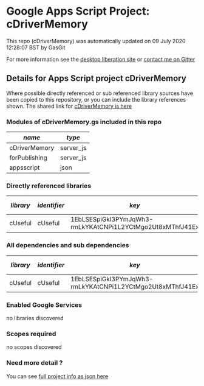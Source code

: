 # Google Apps Script Project: cDriverMemory
This repo (cDriverMemory) was automatically updated on 09 July 2020 12:28:07 BST by GasGit

For more information see the [desktop liberation site](https://ramblings.mcpher.com/drive-sdk-and-github/getting-your-apps-scripts-to-github/ "desktop liberation") or [contact me on Gitter](https://gitter.im/desktopliberation/community "Bruce McPherson - GDE")
## Details for Apps Script project cDriverMemory
Where possible directly referenced or sub referenced library sources have been copied to this repository, or you can include the library references shown. 
The shared link for [cDriverMemory is here](https://script.google.com/d/101pVFakzEfvHquUFOmZafAzfBAGSotgH56IqVcGmWNBu7J0sweklqyCB/edit?usp=sharing "open in the GAS IDE")

### Modules of cDriverMemory.gs included in this repo
*name*|*type*
--- | --- 
cDriverMemory| server_js
forPublishing| server_js
appsscript| json
### Directly referenced libraries
*library*|*identifier*|*key*|*version*|*dev mode*|*source*|
--- | --- | --- | --- | --- | --- 
cUseful| cUseful|1EbLSESpiGkI3PYmJqWh3-rmLkYKAtCNPi1L2YCtMgo2Ut8xMThfJ41Ex|118|no|[here](libraries/cUseful "library source")
### All dependencies and sub dependencies
*library*|*identifier*|*key*|*version*|*dev mode*|*source*|
--- | --- | --- | --- | --- | --- 
cUseful| cUseful|1EbLSESpiGkI3PYmJqWh3-rmLkYKAtCNPi1L2YCtMgo2Ut8xMThfJ41Ex|118|no|[here](libraries/cUseful "library source")
### Enabled Google Services
no libraries discovered
### Scopes required
no scopes discovered
### Need more detail ?
You can see [full project info as json here](info.json)
